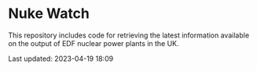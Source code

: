 # Nuke Watch

This repository includes code for retrieving the latest information available on the output of EDF nuclear power plants in the UK.

Last updated: 2023-04-19 18:09